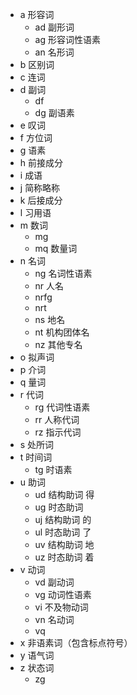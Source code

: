 -   a 形容词
    -   ad 副形词
    -   ag 形容词性语素
    -   an 名形词
-   b 区别词
-   c 连词
-   d 副词
    -   df
    -   dg 副语素
-   e 叹词
-   f 方位词
-   g 语素
-   h 前接成分
-   i 成语
-   j 简称略称
-   k 后接成分
-   l 习用语
-   m 数词
    -   mg
    -   mq 数量词
-   n 名词
    -   ng 名词性语素
    -   nr 人名
    -   nrfg
    -   nrt
    -   ns 地名
    -   nt 机构团体名
    -   nz 其他专名
-   o 拟声词
-   p 介词
-   q 量词
-   r 代词
    -   rg 代词性语素
    -   rr 人称代词
    -   rz 指示代词
-   s 处所词
-   t 时间词
    -   tg 时语素
-   u 助词
    -   ud 结构助词 得
    -   ug 时态助词
    -   uj 结构助词 的
    -   ul 时态助词 了
    -   uv 结构助词 地
    -   uz 时态助词 着
-   v 动词
    -   vd 副动词
    -   vg 动词性语素
    -   vi 不及物动词
    -   vn 名动词
    -   vq
-   x 非语素词（包含标点符号）
-   y 语气词
-   z 状态词
    -   zg
